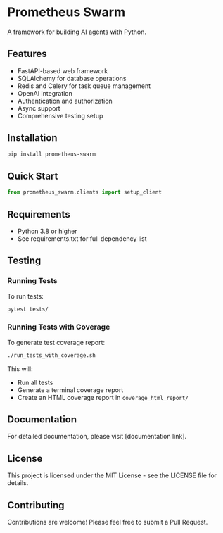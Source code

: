 # Prometheus Swarm

A framework for building AI agents with Python.

## Features

- FastAPI-based web framework
- SQLAlchemy for database operations
- Redis and Celery for task queue management
- OpenAI integration
- Authentication and authorization
- Async support
- Comprehensive testing setup

## Installation

```bash
pip install prometheus-swarm
```

## Quick Start

```python
from prometheus_swarm.clients import setup_client
```

## Requirements

- Python 3.8 or higher
- See requirements.txt for full dependency list

## Testing

### Running Tests

To run tests:

```bash
pytest tests/
```

### Running Tests with Coverage

To generate test coverage report:

```bash
./run_tests_with_coverage.sh
```

This will:
- Run all tests
- Generate a terminal coverage report
- Create an HTML coverage report in `coverage_html_report/`

## Documentation

For detailed documentation, please visit [documentation link].

## License

This project is licensed under the MIT License - see the LICENSE file for details.

## Contributing

Contributions are welcome! Please feel free to submit a Pull Request.